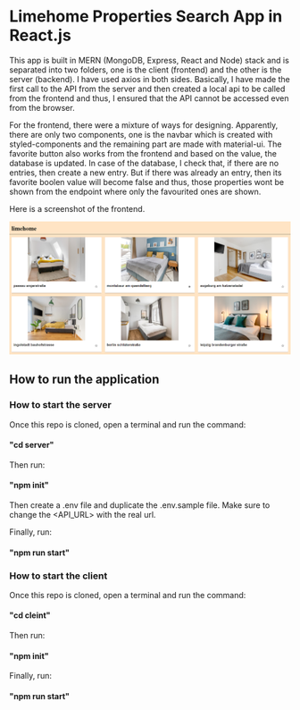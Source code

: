 # Limehome Properties Search App in React.js

This app is built in MERN (MongoDB, Express, React and Node) stack and is separated into two folders, one is the client (frontend) and the other is the server (backend). I have used axios in both sides. Basically, I have made the first call to the API from the server and then created a local api to be called from the frontend and thus, I ensured that the API cannot be accessed even from the browser. 

For the frontend, there were a mixture of ways for designing. Apparently, there are only two components, one is the navbar which is created with styled-components and the remaining part are made with material-ui. The favorite button also works from the frontend and based on the value, the database is updated. In case of the database, I check that, if there are no entries, then create a new entry. But if there was already an entry, then its favorite boolen value will become false and thus, those properties wont be shown from the endpoint where only the favourited ones are shown.

Here is a screenshot of the frontend.

![Screenshot](screenshot.png?raw=true)

## How to run the application

### How to start the server

Once this repo is cloned, open a terminal and run the command:

#### "cd server"

Then run:

#### "npm init"

Then create a .env file and duplicate the .env.sample file. Make sure to change the <API_URL> with the real url.

Finally, run:

#### "npm run start"

### How to start the client

Once this repo is cloned, open a terminal and run the command:

#### "cd cleint"

Then run:

#### "npm init"

Finally, run:

#### "npm run start"
